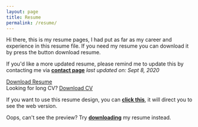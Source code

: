 ```yaml
---
layout: page
title: Resume
permalink: /resume/
---
```


Hi there, this is my resume pages, I had put as far as my career and experience in this resume file. If you need my resume you can download it by press the button download resume.

If you'd like a more updated resume, please remind me to update this by contacting me via **[contact page](/contact?ref=resume)** *last updated on: Sept 8, 2020*

<a href="/resume/Erwindo Sianipar | Resume Print.pdf" class="uk-button uk-margin-bottom uk-button-primary">
    Download Resume
    <span class="uk-margin-left" uk-icon="download"></span>
</a>

<div class="uk-alert-primary" uk-alert>
<span uk-icon="info" class="uk-margin-small-right"></span> Looking for long CV? <a href="/resume/Curriculum Vitae - Erwindo Sianipar.pdf" class="uk-text-bold">Download CV</a>
</div>

If you want to use this resume design, you can **[click this](/resume/resume?ref=resume)**, it will direct you to see the web version.

<object width="100%" height="100%" type="application/pdf" style="height:100vh" data="/resume/Erwindo Sianipar | Resume Print.pdf">
    <div class="uk-alert-danger" uk-alert="">
        <p>Oops, can't see the preview? Try <a href="/resume/Erwindo Sianipar | Resume Print.pdf"><strong>downloading</strong></a> my resume instead.</p>
    </div>
</object>
